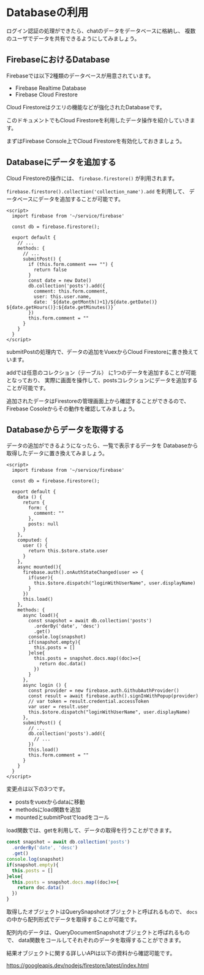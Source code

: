 # Databaseの利用

ログイン認証の処理ができたら、chatのデータをデータベースに格納し、
複数のユーザでデータを共有できるようにしてみましょう。

## FirebaseにおけるDatabase 

Firebaseでは以下2種類のデータベースが用意されています。

- Firebase Realtime Database 
- Firebase Cloud Firestore

Cloud Firestoreはクエリの機能などが強化されたDatabaseです。

このドキュメントでもCloud Firestoreを利用したデータ操作を紹介していきます。

まずはFirebase Console上でCloud Firestoreを有効化しておきましょう。

## Databaseにデータを追加する

Cloud Firestoreの操作には、 `firebase.firestore()` が利用されます。

`firebase.firestore().collection('collection_name').add` を利用して、
データベースにデータを追加することが可能です。

```vue
<script>
  import firebase from '~/service/firebase'

  const db = firebase.firestore();

  export default {
    // ...
    methods: {
      // ...
      submitPost() {
        if (this.form.comment === "") {
          return false
        }
        const date = new Date()
        db.collection('posts').add({
          comment: this.form.comment,
          user: this.user.name,
          date: `${date.getMonth()+1}/${date.getDate()} ${date.getHours()}:${date.getMinutes()}`
        })
        this.form.comment = ""
      }
    }
  }
</script>
```

submitPostの処理内で、データの追加をVuexからCloud Firestoreに書き換えています。

addでは任意のコレクション（テーブル） に1つのデータを追加することが可能となっており、
実際に画面を操作して、postsコレクションにデータを追加することが可能です。

追加されたデータはFirestoreの管理画面上から確認することができるので、
Firebase Cosoleからその動作を確認してみましょう。

## Databaseからデータを取得する
 
データの追加ができるようになったら、一覧で表示するデータを
Databaseから取得したデータに置き換えてみましょう。

```vue
<script>
  import firebase from '~/service/firebase'

  const db = firebase.firestore();

  export default {
    data () {
      return {
        form: {
          comment: ""
        },
        posts: null
      }
    },
    computed: {
      user () {
        return this.$store.state.user
      }
    },
    async mounted(){
      firebase.auth().onAuthStateChanged(user => {
        if(user){
          this.$store.dispatch("loginWithUserName", user.displayName)
        }
      })
      this.load()
    },
    methods: {
      async load(){
        const snapshot = await db.collection('posts')
          .orderBy('date', 'desc')
          .get()
        console.log(snapshot)
        if(snapshot.empty){
          this.posts = []
        }else{
          this.posts = snapshot.docs.map((doc)=>{
            return doc.data()
          })
        }
      },
      async login () {
        const provider = new firebase.auth.GithubAuthProvider()
        const result = await firebase.auth().signInWithPopup(provider)
        // var token = result.credential.accessToken
        var user = result.user
        this.$store.dispatch("loginWithUserName", user.displayName)
      },
      submitPost() {
        // ...
        db.collection('posts').add({
          // ...
        })
        this.load()
        this.form.comment = ""
      }
    }
  }
</script>
```

変更点は以下の3つです。

- postsをvuexからdataに移動
- methodsにload関数を追加
- mountedとsubmitPostでloadをコール

load関数では、getを利用して、データの取得を行うことができます。

```js
const snapshot = await db.collection('posts')
  .orderBy('date', 'desc')
  .get()
console.log(snapshot)
if(snapshot.empty){
  this.posts = []
}else{
  this.posts = snapshot.docs.map((doc)=>{
    return doc.data()
  })
}
```

取得したオブジェクトはQuerySnapshotオブジェクトと呼ばれるもので、
`docs` の中から配列形式でデータを取得することが可能です。

配列内のデータは、QueryDocumentSnapshotオブジェクトと呼ばれるもので、
data関数をコールしてそれぞれのデータを取得することができます。

結果オブジェクトに関する詳しいAPIは以下の資料から確認可能です。

https://googleapis.dev/nodejs/firestore/latest/index.html
